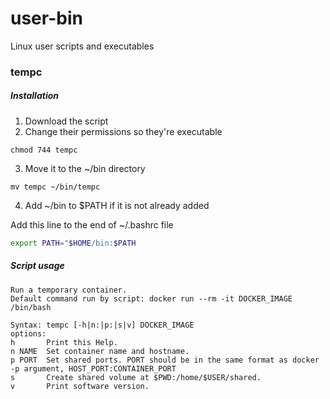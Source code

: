# user-bin

Linux user scripts and executables


### tempc

##### Installation

1. Download the script
2. Change their permissions so they're executable

```shell
chmod 744 tempc
```

3. Move it to the ~/bin directory

```shell
mv tempc ~/bin/tempc
```

4. Add ~/bin to $PATH if it is not already added

Add this line to the end of ~/.bashrc file

```bash
export PATH="$HOME/bin:$PATH
```

##### Script usage

```
Run a temporary container.
Default command run by script: docker run --rm -it DOCKER_IMAGE /bin/bash

Syntax: tempc [-h|n:|p:|s|v] DOCKER_IMAGE
options:
h       Print this Help.
n NAME  Set container name and hostname.
p PORT  Set shared ports. PORT should be in the same format as docker -p argument, HOST_PORT:CONTAINER_PORT
s       Create shared volume at $PWD:/home/$USER/shared.
v       Print software version.
```


